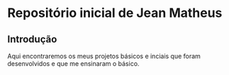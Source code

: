 # **Repositório inicial de Jean Matheus** 

## Introdução

Aqui encontraremos os meus projetos básicos e inciais que foram desenvolvidos e que me ensinaram o básico.
